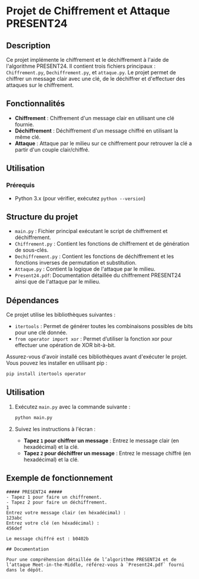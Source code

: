 # Projet de Chiffrement et Attaque PRESENT24

## Description

Ce projet implémente le chiffrement et le déchiffrement à l'aide de l'algorithme PRESENT24. Il contient trois fichiers principaux : `Chiffrement.py`, `Dechiffrement.py`, et `attaque.py`. Le projet permet de chiffrer un message clair avec une clé, de le déchiffrer et d'effectuer des attaques sur le chiffrement.

## Fonctionnalités
- **Chiffrement** : Chiffrement d'un message clair en utilisant une clé fournie.
- **Déchiffrement** : Déchiffrement d'un message chiffré en utilisant la même clé.
- **Attaque** : Attaque par le milieu sur ce chiffrement pour retrouver la clé a partir d'un couple clair/chiffré. 

## Utilisation
### Prérequis
- Python 3.x (pour vérifier, exécutez `python --version`)

## Structure du projet

- `main.py` : Fichier principal exécutant le script de chiffrement et déchiffrement.
- `Chiffrement.py` : Contient les fonctions de chiffrement et de génération de sous-clés.
- `Dechiffrement.py` : Contient les fonctions de déchiffrement et les fonctions inverses de permutation et substitution.
- `Attaque.py` : Contient la logique de l'attaque par le milieu.
- `Present24.pdf`: Documentation détaillée du chiffrement PRESENT24 ainsi que de l'attaque par le milieu.

## Dépendances

Ce projet utilise les bibliothèques suivantes :
- `itertools` : Permet de générer toutes les combinaisons possibles de bits pour une clé donnée.
- `from operator import xor` : Permet d’utiliser la fonction xor pour effectuer une opération de XOR bit-à-bit.

Assurez-vous d'avoir installé ces bibliothèques avant d'exécuter le projet. Vous pouvez les installer en utilisant pip :

```sh
pip install itertools operator
```

## Utilisation

1. Exécutez `main.py` avec la commande suivante :

    ```bash
    python main.py
    ```

2. Suivez les instructions à l'écran :
    - **Tapez `1` pour chiffrer un message** : Entrez le message clair (en hexadécimal) et la clé.
    - **Tapez `2` pour déchiffrer un message** : Entrez le message chiffré (en hexadécimal) et la clé.

## Exemple de fonctionnement

```plaintext
##### PRESENT24 #####
- Tapez 1 pour faire un chiffrement.
- Tapez 2 pour faire un déchiffrement.
1
Entrez votre message clair (en héxadécimal) :
123abc
Entrez votre clé (en héxadécimal) :
456def

Le message chiffré est : b0402b

## Documentation

Pour une compréhension détaillée de l’algorithme PRESENT24 et de l’attaque Meet-in-the-Middle, référez-vous à `Present24.pdf` fourni dans le dépôt.
